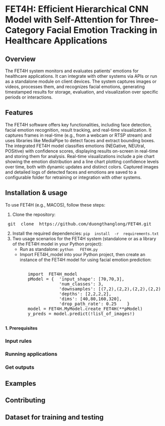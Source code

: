 # FET4H: Efficient Hierarchical CNN Model with Self-Attention for Three-Category Facial Emotion Tracking in Healthcare Applications
## Overview
The FET4H system monitors and evaluates patients' emotions for healthcare applications. It can integrate with other systems via APIs or run as a standalone module on client devices. The system captures images or videos, processes them, and recognizes facial emotions, generating timestamped results for storage, evaluation, and visualization over specific periods or interactions.
## Features
The FET4H software offers key functionalities, including face detection, facial emotion recognition, result tracking, and real-time visualization. It captures frames in real-time (e.g., from a webcam or RTSP stream) and uses libraries like MediaPipe to detect faces and extract bounding boxes. The integrated FET4H model classifies emotions (NEGative, NEUtral, POSitive) with confidence scores, displaying results on-screen in real-time and storing them for analysis.
Real-time visualizations include a pie chart showing the emotion distribution and a line chart plotting confidence levels over time, both with dynamic updates and distinct colors. Captured images and detailed logs of detected faces and emotions are saved to a configurable folder for retraining or integration with other systems.
## Installation & usage
To use FET4H (e.g., MACOS), follow these steps:
1. Clone the repository:
<pre> git  clone  https://github.com/duongthanglong/FET4H.git </pre>
2. Install the required dependencies: `pip  install  -r  requirements.txt`
3. Two usage scenarios for the FET4H system (standalone or as a library of the FET4H model in your Python project):
    * Run as standalone: `python   FET4H.py`
    * Import FET4H_model into your Python project, then create an instance of the FET4H model for using facial emotion prediction:
      <pre> 
         import  FET4H_model
         pModel = {  'input_shape': [70,70,3],
                     'num_classes': 3,
                     'downsamples': [(7,2),(2,2),(2,2),(2,2)],
                     'depths': [2,2,2,2],
                     'dims': [40,80,160,320],
                     'drop_path_rate': 0.25    }
         model = FET4H.MyModel.create_FET4H(**pModel)
         y_preds = model.predict(!list_of_images!)
         
      </pre>
    
**1. Prerequisites**
### Input rules
### Running applications
### Get outputs

## Examples

## Contributing

## Dataset for training and testing



